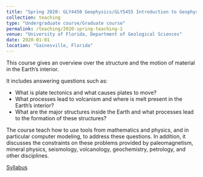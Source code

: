 ```yaml
---
title: "Spring 2020: GLY4450 Geophysics/GLY5455 Introduction to Geophysics"
collection: teaching
type: "Undergraduate course/Graduate course"
permalink: /teaching/2020-spring-teaching-1
venue: "University of Florida, Department of Geological Sciences"
date: 2020-01-01
location: "Gainesville, Florida"
---
```


This course gives an overview over the structure and the motion of material in the Earth’s interior. 

It includes answering questions such as:
* What is plate tectonics and what causes plates to move?
* What processes lead to volcanism and where is melt present in the Earth’s interior?
* What are the major structures inside the Earth and what processes lead to the formation of these structures?

The course teach how to use tools from mathematics and physics, and in particular computer modeling, to address these questions. In addition, it discusses the constraints on these problems provided by paleomagnetism, mineral physics, seismology, volcanology, geochemistry, petrology, and other disciplines.

[Syllabus](../files/2020_Syllabus.pdf)
